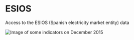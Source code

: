 # ESIOS
Access to the ESIOS (Spanish electricity market entity) data 

![Image of some indicators on December 2015](https://github.com/SanPen/ESIOS/blob/master/example.png)